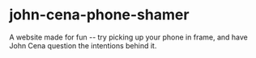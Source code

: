 # john-cena-phone-shamer
A website made for fun -- try picking up your phone in frame, and have John Cena question the intentions behind it.
